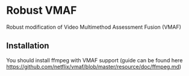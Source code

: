 
# Robust VMAF

Robust modification of Video Multimethod Assessment Fusion (VMAF)

## Installation
You should install ffmpeg with VMAF support (guide can be found here https://github.com/netflix/vmaf/blob/master/resource/doc/ffmpeg.md)
